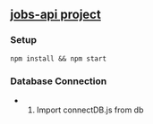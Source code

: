 
## [jobs-api project](https://job-api-temp.onrender.com/)

### Setup

`npm install && npm start`

### Database Connection
- 1. Import connectDB.js from db